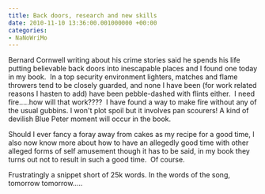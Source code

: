 ```yaml
---
title: Back doors, research and new skills
date: 2010-11-10 13:36:00.001000000 +00:00
categories:
- NaNoWriMo
---
```


Bernard Cornwell writing about his crime stories said he spends his life putting believable back doors into inescapable places and I found one today in my book.  In a top security environment lighters, matches and flame throwers tend to be closely guarded, and none I have been (for work related reasons I hasten to add) have been pebble-dashed with flints either.  I need fire.....how will that work????  I have found a way to make fire without any of the usual gubbins. I won't plot spoil but it involves pan scourers! A kind of devilish Blue Peter moment will occur in the book.

Should I ever fancy a foray away from cakes as my recipe for a good time, I also now know more about how to have an allegedly good time with other alleged forms of self amusement though it has to be said, in my book they turns out not to result in such a good time.  Of course.

Frustratingly a snippet short of 25k words. In the words of the song, tomorrow tomorrow.....
